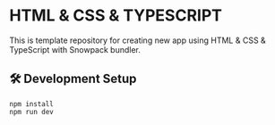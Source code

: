# HTML & CSS & TYPESCRIPT
This is template repository for creating new app using HTML & CSS & TypeScript with Snowpack bundler.


## 🛠 Development Setup
``` shell
npm install
npm run dev
```